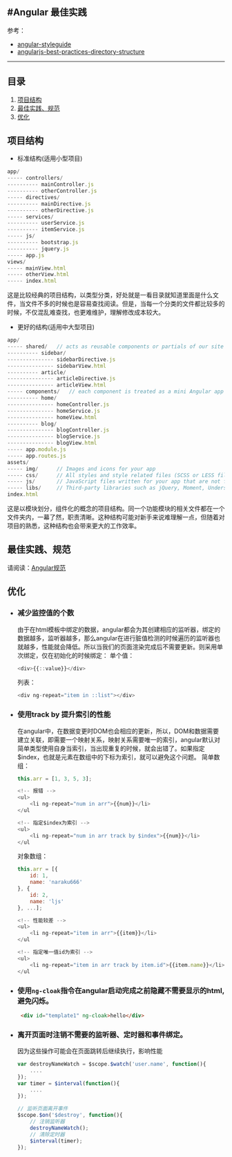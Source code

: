 #Angular 最佳实践
---
参考：

* [angular-styleguide](https://github.com/johnpapa/angular-styleguide/blob/master/a1/README.md)
* [angularjs-best-practices-directory-structure](https://scotch.io/tutorials/angularjs-best-practices-directory-structure)
---

## <a name="contents">目录</a>

1. [项目结构](#project)
1. [最佳实践、规范](#best)
1. [优化](#optimize)

## <a name="name">项目结构</a>
- 标准结构(适用小型项目)
```javascript
app/
----- controllers/
---------- mainController.js
---------- otherController.js
----- directives/
---------- mainDirective.js
---------- otherDirective.js
----- services/
---------- userService.js
---------- itemService.js
----- js/
---------- bootstrap.js
---------- jquery.js
----- app.js
views/
----- mainView.html
----- otherView.html
----- index.html    
```
这是比较经典的项目结构，以类型分类，好处就是一看目录就知道里面是什么文件，当文件不多的时候也是容易查找阅读。但是，当每一个分类的文件都比较多的时候，不仅混乱难查找，也更难维护，理解修改成本较大。

- 更好的结构(适用中大型项目)
```javascript
app/
----- shared/   // acts as reusable components or partials of our site
---------- sidebar/
--------------- sidebarDirective.js
--------------- sidebarView.html
---------- article/
--------------- articleDirective.js
--------------- articleView.html
----- components/   // each component is treated as a mini Angular app
---------- home/
--------------- homeController.js
--------------- homeService.js
--------------- homeView.html
---------- blog/
--------------- blogController.js
--------------- blogService.js
--------------- blogView.html
----- app.module.js
----- app.routes.js
assets/
----- img/      // Images and icons for your app
----- css/      // All styles and style related files (SCSS or LESS files)
----- js/       // JavaScript files written for your app that are not for angular
----- libs/     // Third-party libraries such as jQuery, Moment, Underscore, etc.
index.html
```
这是以模块划分，组件化的概念的项目结构。同一个功能模块的相关文件都在一个文件夹内，一幕了然，职责清晰。这种结构可能对新手来说难理解一点，但随着对项目的熟悉，这种结构也会带来更大的工作效率。

## <a name="beset">最佳实践、规范</a>
请阅读：[Angular规范](https://github.com/johnpapa/angular-styleguide/blob/master/a1/i18n/zh-CN.md#%E6%89%8B%E5%8A%A8%E4%BE%9D%E8%B5%96%E6%B3%A8%E5%85%A5)
## <a name="optimize">优化</a>
- ### 减少监控值的个数  
    由于在html模板中绑定的数据，angular都会为其创建相应的监听器，绑定的数据越多，监听器越多，那么angular在进行脏值检测的时候遍历的监听器也就越多，性能就会降低。所以当我们的页面渲染完成后不需要更新。则采用单次绑定，仅在初始化的时候绑定：
    单个值：
    ```javascript
    <div>{{::value}}</div>
    ```
    列表：
    ```javascript
    <div ng-repeat="item in ::list"></div>
    ```

- ### 使用track by 提升索引的性能
    在angular中，在数据变更时DOM也会相应的更新，所以，DOM和数据需要建立关联，即需要一个映射关系，映射关系需要唯一的索引，angular默认对简单类型使用自身当索引，当出现重复的时候，就会出错了。如果指定$index，也就是元素在数组中的下标为索引，就可以避免这个问题。
    简单数组：
    ```javascript
    this.arr = [1, 3, 5, 3];
    ```
    ```javascript
    <!-- 报错 -->
    <ul>
        <li ng-repeat="num in arr">{{num}}</li>
    </ul
    ```
    ```javascript
    <!-- 指定$index为索引 -->
    <ul>
        <li ng-repeat="num in arr track by $index">{{num}}</li>
    </ul
    ```

    对象数组：
    ```javascript
    this.arr = [{
        id: 1,
        name: 'naraku666'
    }, {
        id: 2,
        name: 'ljs'
    }, ...];
    ```
    ```javascript
    <!-- 性能较差 -->
    <ul>
        <li ng-repeat="item in arr">{{item}}</li>
    </ul
    ```
    ```javascript
    <!-- 指定唯一值id为索引 -->
    <ul>
        <li ng-repeat="item in arr track by item.id">{{item.name}}</li>
    </ul
    ```

- ### 使用`ng-cloak`指令在angular启动完成之前隐藏不需要显示的html,避免闪烁。  

    ```html
     <div id="template1" ng-cloak>hello</div>
    ```

- ### 离开页面时注销不需要的监听器、定时器和事件绑定。
    因为这些操作可能会在页面跳转后继续执行，影响性能
    
    ```javascript
    var destroyNameWatch = $scope.$watch('user.name', function(){
        ....
    });
    var timer = $interval(function(){
        ....
    });

    // 监听页面离开事件
    $scope.$on('$destroy', function(){
        // 注销监听器
        destroyNameWatch();
        // 清除定时器
        $interval(timer);
    });
    ```
